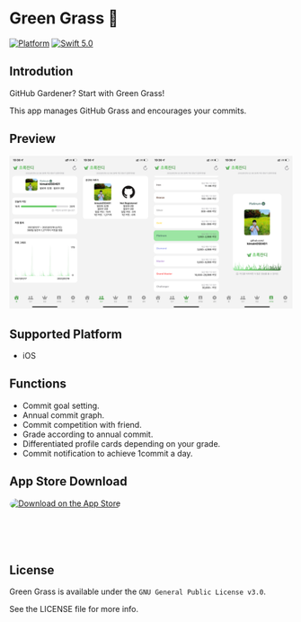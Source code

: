 # Green Grass 🌿

[![Platform](https://img.shields.io/badge/platform-iOS-green.svg?style=flat)](https://github.com/kimain050401/green-grass-ios)
[![Swift 5.0](https://img.shields.io/badge/Swift-5.0-orange.svg?style=flat)](https://developer.apple.com/swift/)

## Introdution

GitHub Gardener? Start with Green Grass!

This app manages GitHub Grass and encourages your commits.

## Preview

![Preview](preview.PNG)

## Supported Platform

- iOS

## Functions

- Commit goal setting.
- Annual commit graph.
- Commit competition with friend.
- Grade according to annual commit.
- Differentiated profile cards depending on your grade.
- Commit notification to achieve 1commit a day.

## App Store Download

<a href="https://apps.apple.com/kr/app/초록잔디/id1602956399" style="display: inline-block; overflow: hidden; border-radius: 13px; width: 250px; height: 83px;"><img src="https://tools.applemediaservices.com/api/badges/download-on-the-app-store/black/en-US?size=250x83&amp" alt="Download on the App Store" style="border-radius: 13px; width: 250px; height: 83px;"></a>

## License

Green Grass is available under the `GNU General Public License v3.0`.

See the LICENSE file for more info.
